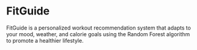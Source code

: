 # FitGuide
FitGuide is a personalized workout recommendation system that adapts to your mood, weather, and calorie goals using the Random Forest algorithm to promote a healthier lifestyle.
